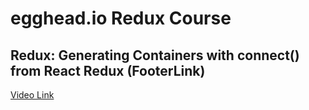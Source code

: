 # egghead.io Redux Course

## Redux: Generating Containers with connect() from React Redux (FooterLink)

[Video Link](https://egghead.io/lessons/javascript-redux-generating-containers-with-connect-from-react-redux-footerlink)